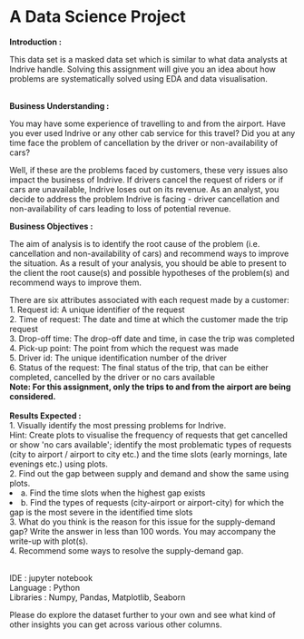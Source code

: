 # A Data Science Project
<b>Introduction :</b>
<p>This data set is a masked data set which is similar to what data analysts at Indrive handle. Solving
this assignment will give you an idea about how problems are systematically solved using EDA
and data visualisation.</p>
<br><b>Business Understanding :</b>
<p>You may have some experience of travelling to and from the airport. Have you ever used Indrive
or any other cab service for this travel? Did you at any time face the problem of cancellation by
the driver or non-availability of cars?</p>
<p>Well, if these are the problems faced by customers, these very issues also impact the business
of Indrive. If drivers cancel the request of riders or if cars are unavailable, Indrive loses out on its
revenue.
As an analyst, you decide to address the problem Indrive is facing - driver cancellation and
non-availability of cars leading to loss of potential revenue.</p>
<b>Business Objectives :</b>
<p>The aim of analysis is to identify the root cause of the problem (i.e. cancellation and
non-availability of cars) and recommend ways to improve the situation. As a result of your
analysis, you should be able to present to the client the root cause(s) and possible hypotheses
of the problem(s) and recommend ways to improve them.</p>
There are six attributes associated with each request made by a customer:
<br>1. Request id: A unique identifier of the request
<br>2. Time of request: The date and time at which the customer made the trip request
<br>3. Drop-off time: The drop-off date and time, in case the trip was completed
<br>4. Pick-up point: The point from which the request was made
<br>5. Driver id: The unique identification number of the driver
<br>6. Status of the request: The final status of the trip, that can be either completed, cancelled by the driver or no cars available
<br><b>Note: For this assignment, only the trips to and from the airport are being considered.</b>
<br>
<br><b>Results Expected :</b>
<br>1. Visually identify the most pressing problems for Indrive.
<br>Hint: Create plots to visualise the frequency of requests that get cancelled or show 'no cars available'; identify the most problematic types of requests (city to
airport / airport to city etc.) and the time slots (early mornings, late evenings etc.) using plots.
<br>2. Find out the gap between supply and demand and show the same using plots.
<li>a. Find the time slots when the highest gap exists</li>
<li>b. Find the types of requests (city-airport or airport-city) for which the gap is the most severe in the identified time slots</li>
3. What do you think is the reason for this issue for the supply-demand gap? Write the answer in less than 100 words. You may accompany the write-up with plot(s).
<br>4. Recommend some ways to resolve the supply-demand gap.

<br>IDE : jupyter notebook
<br>Language : Python
<br>Libraries : Numpy, Pandas, Matplotlib, Seaborn

Please do explore the dataset further to your own and see what kind of other insights you can get across various other columns.
